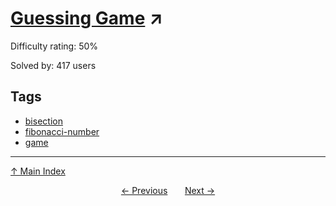 # [Guessing Game](https://projecteuler.net/problem=406) ↗️

Difficulty rating: 50%

Solved by: 417 users
## Tags

- [bisection](../tags/bisection.md)
- [fibonacci-number](../tags/fibonacci-number.md)
- [game](../tags/game.md)



---

[↑ Main Index](../README.md)


<div align=center><a href='405.md'>← Previous</a> &nbsp;&nbsp; &nbsp;&nbsp;  <a href='407.md'>Next →</a></div>
